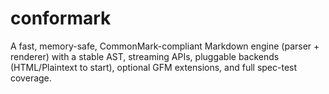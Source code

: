# conformark

A fast, memory-safe, CommonMark-compliant Markdown engine (parser + renderer) with a stable AST, streaming APIs, pluggable backends (HTML/Plaintext to start), optional GFM extensions, and full spec-test coverage.
